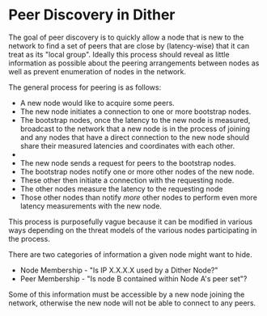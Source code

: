 # Peer Discovery in Dither

The goal of peer discovery is to quickly allow a node that is new to the network to find a set of peers that are close by (latency-wise) that it can treat as its "local group". Ideally this process should reveal as little information as possible about the peering arrangements between nodes as well as prevent enumeration of nodes in the network.

The general process for peering is as follows:
 - A new node would like to acquire some peers.
 - The new node initiates a connection to one or more bootstrap nodes.
 - The bootstrap nodes, once the latency to the new node is measured, broadcast to the network that a new node is in the process of joining and any nodes that have a direct connection to the new node should share their measured latencies and coordinates with each other.
 - 
 - The new node sends a request for peers to the bootstrap nodes.
 - The bootstrap nodes notify one or more other nodes of the new node.
 - These other then initiate a connection with the requesting node.
 - The other nodes measure the latency to the requesting node
 - Those other nodes than notify *more* other nodes to perform even more latency measurements with the new node.

This process is purposefully vague because it can be modified in various ways depending on the threat models of the various nodes participating in the process.

There are two categories of information a given node might want to hide.

 - Node Membership - "Is IP X.X.X.X used by a Dither Node?"
 - Peer Membership - "Is node B contained within Node A's peer set"?

Some of this information must be accessible by a new node joining the network, otherwise the new node will not be able to connect to any peers.

